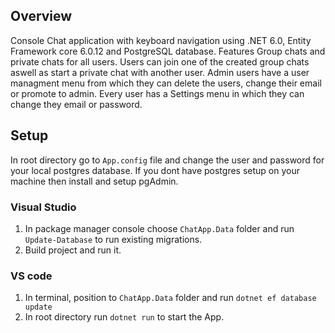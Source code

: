 ## Overview
Console Chat application with keyboard navigation using .NET 6.0, Entity Framework core 6.0.12 and PostgreSQL database.
Features Group chats and private chats for all users. Users can join one of the created group chats aswell as start a private chat with another user.
Admin users have a user managment menu from which they can delete the users, change their email or promote to admin. Every user has a Settings menu in which they can change they email or password.

## Setup
  In root directory go to ```App.config``` file and change the user and password for your local postgres database. If you dont have postgres setup on your machine then install and setup pgAdmin.
### Visual Studio
  1. In package manager console choose ```ChatApp.Data``` folder and run ```Update-Database``` to run existing migrations.
  2. Build project and run it.
### VS code
  1. In terminal, position to ```ChatApp.Data``` folder and run ```dotnet ef database update```
  2. In root directory run ```dotnet run``` to start the App.



